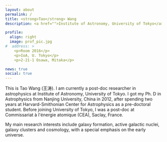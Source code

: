 ```yaml
---
layout: about
permalink: /
title: <strong>Tao</strong> Wang
description: <a href="">Institute of Astronomy, University of Tokyo</a>. #Address. Contacts. Moto. Etc.

profile:
  align: right
  image: prof_pic.jpg
#  address: >
    <p>Room 2016</p>
    <p>IoA, U. Tokyo</p>
    <p>2-21-1 Osawa, Mitaka</p>

news: true
social: true
---
```


This is Tao Wang (王涛). I am currently a post-doc researcher in astrophysics at Institute of Astronomy, University of Tokyo. I got my Ph. D in Astrophysics from Nanjing University, China in 2012, after spending two years at Harvard-Smithonian Center for Astrophysics as a pre-doctoral student. Before joining University of Tokyo, I was a post-doc at Commissariat à l'énergie atomique (CEA), Saclay, France.

My main research interests include galaxy formation, active galactic nuclei, galaxy clusters and cosmology, with a special emphasis on the early universe.


